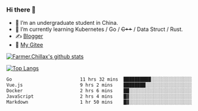 ### Hi there 👋

- 🔭 I’m an undergraduate student in China.
- 🌱 I’m currently learning Kubernetes / Go / ~~C++~~ / Data Struct / Rust.
- ✍️ [Blogger](https://blog.farmer233.top)
- 🤔 [My Gitee](https://gitee.com/Farmer-chong)


[![Farmer.Chillax's github stats](https://github-readme-stats.vercel.app/api?username=FarmerChillax)](https://github.com/anuraghazra/github-readme-stats)

[![Top Langs](https://github-readme-stats.vercel.app/api/top-langs/?username=FarmerChillax&layout=compact&hide=html,css,javascript)](https://github.com/anuraghazra/github-readme-stats)


<a href="https://wakatime.com/@Farmer"> </a>
          <!--START_SECTION:waka-->

```txt
Go                         11 hrs 32 mins  ██████████░░░░░░░░░░░░░░░   40.48 %
Vue.js                     9 hrs 2 mins    ████████░░░░░░░░░░░░░░░░░   31.70 %
Docker                     2 hrs 6 mins    ██░░░░░░░░░░░░░░░░░░░░░░░   07.39 %
JavaScript                 2 hrs 4 mins    █▓░░░░░░░░░░░░░░░░░░░░░░░   07.30 %
Markdown                   1 hr 50 mins    █▓░░░░░░░░░░░░░░░░░░░░░░░   06.44 %
```

<!--END_SECTION:waka-->



<!--
**Farmer-chong/Farmer-chong** is a ✨ _special_ ✨ repository because its `README.md` (this file) appears on your GitHub profile.

Here are some ideas to get you started:

- 🔭 I’m currently working on ...
- 🌱 I’m currently learning ...
- 👯 I’m looking to collaborate on ...
- 🤔 I’m looking for help with ...
- 💬 Ask me about ...
- 📫 How to reach me: ...
- 😄 Pronouns: ...
- ⚡ Fun fact: ...
-->
